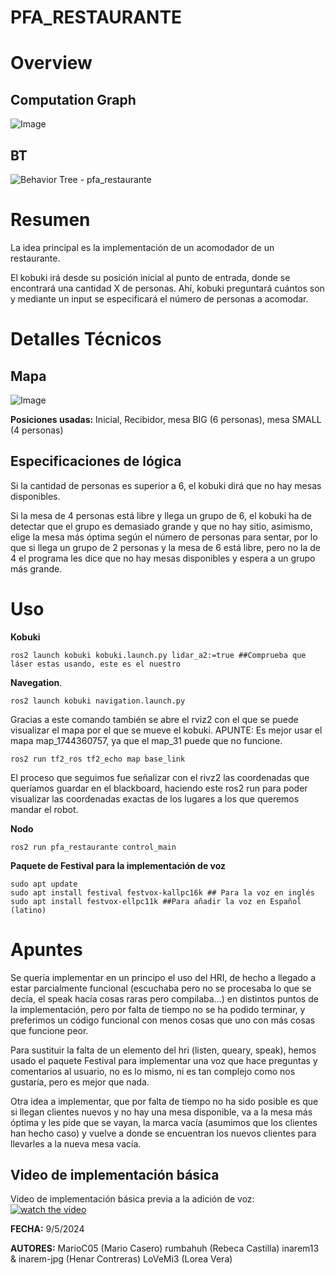 # PFA_RESTAURANTE

# Overview

## Computation Graph

![Image](https://github.com/user-attachments/assets/0b500ea4-316d-423c-924f-889c476a158d)

## BT
![Behavior Tree - pfa_restaurante](https://github.com/user-attachments/assets/27731d00-7d53-4a52-9150-73e719971a07)


# Resumen
La idea principal es la implementación de un acomodador de un restaurante.

El kobuki irá desde su posición inicial al punto de entrada, donde se encontrará una cantidad
X de personas. Ahí, kobuki preguntará cuántos son y mediante un input se especificará 
el número de personas a acomodar.

# Detalles Técnicos

## Mapa

![Image](https://github.com/user-attachments/assets/83baf1ba-ca17-4155-97d0-60e503555a83)

**Posiciones usadas:** Inicial, Recibidor, mesa BIG (6 personas), mesa SMALL (4 personas)

## Especificaciones de lógica

Si la cantidad de personas es superior a 6, el kobuki dirá que no hay
mesas disponibles.

Si la mesa de 4 personas está libre y llega un grupo de 6, el kobuki ha de 
detectar que el grupo es demasiado grande y que no hay sitio, asimismo, elige la
mesa más óptima según el número de personas para sentar, por lo que si llega un
grupo de 2 personas y la mesa de 6 está libre, pero no la de 4 el programa les 
dice que no hay mesas disponibles y espera a un grupo más grande.


# Uso

**Kobuki**
```
ros2 launch kobuki kobuki.launch.py lidar_a2:=true ##Comprueba que láser estas usando, este es el nuestro
```

**Navegation**.
```
ros2 launch kobuki navigation.launch.py
```
Gracias a este comando también se abre el rviz2 con el que se puede visualizar el mapa por el que se mueve el kobuki.
APUNTE: Es mejor usar el mapa map_1744360757, ya que el map_31 puede que no funcione.
```
ros2 run tf2_ros tf2_echo map base_link
```
El proceso que seguimos fue señalizar con el rivz2 las coordenadas que queríamos guardar en el blackboard, haciendo este ros2 run para poder visualizar las coordenadas exactas de los lugares a los que queremos mandar el robot.

**Nodo**
```
ros2 run pfa_restaurante control_main
```

**Paquete de Festival para la implementación de voz**
```
sudo apt update
sudo apt install festival festvox-kallpc16k ## Para la voz en inglés
sudo apt install festvox-ellpc11k ##Para añadir la voz en Español (latino)
```

# Apuntes

Se quería implementar en un principo el uso del HRI, de hecho a llegado a estar
parcialmente funcional (escuchaba pero no se procesaba lo que se decía, el
speak hacía cosas raras pero compilaba...) en distintos puntos de la implementación,
pero por falta de tiempo no se ha podido terminar, y preferimos un código 
funcional con menos cosas que uno con más cosas que funcione peor.

Para sustituir la falta de un elemento del hri (listen, queary, speak), hemos 
usado el paquete Festival para implementar una voz que hace preguntas y comentarios
al usuario, no es lo mismo, ni es tan complejo como nos gustaría, pero es mejor
que nada.

Otra idea a implementar, que por falta de tiempo no ha sido posible es que si 
llegan clientes nuevos y no hay una mesa disponible, va a la mesa más óptima 
y les pide que se vayan, la marca vacía (asumimos que los clientes han hecho caso) 
y vuelve a donde se encuentran los nuevos clientes para llevarles a la nueva mesa vacía.


## Video de implementación básica
Video de implementación básica previa a la adición de voz: 
[![watch the video](https://github.com/rumbahuh/proyecto-final-arqui-rumbacorp/edit/main/p3.jpg)](https://www.youtube.com/watch?v=4J1Ffc5u-C8)


**FECHA:** 9/5/2024 

**AUTORES:**
  MarioC05 (Mario Casero)
  rumbahuh (Rebeca Castilla)
  inarem13 & inarem-jpg (Henar Contreras)
  LoVeMi3 (Lorea Vera)
